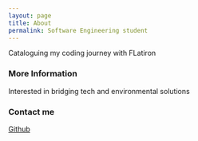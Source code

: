 ```yaml
---
layout: page
title: About
permalink: Software Engineering student
---
```


Cataloguing my coding journey with FLatiron

### More Information

Interested in bridging tech and environmental solutions

### Contact me

[Github](mailto:x@gmail.com)
